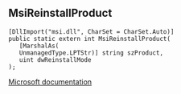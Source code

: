 ## MsiReinstallProduct

```
[DllImport("msi.dll", CharSet = CharSet.Auto)]
public static extern int MsiReinstallProduct(
   [MarshalAs(
   UnmanagedType.LPTStr)] string szProduct,
   uint dwReinstallMode
);
```

[Microsoft documentation](https://docs.microsoft.com/en-us/windows/win32/api/msi/nf-msi-msireinstallproductw)
